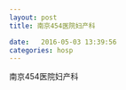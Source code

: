 ```yaml
--- 
layout: post 
title: 南京454医院妇产科

date:   2016-05-03 13:39:56 
categories: hosp 
--- 
```

   
南京454医院妇产科
